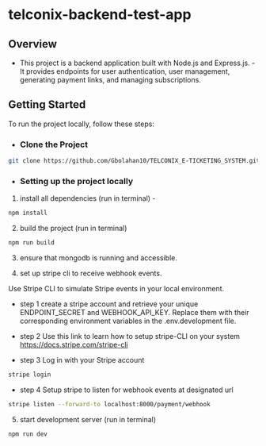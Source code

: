 # telconix-backend-test-app

## Overview
- This project is a backend application built with Node.js and Express.js. - It provides endpoints for user authentication, user management, generating payment links, and managing subscriptions.

## Getting Started
To run the project locally, follow these steps:

- ### Clone the Project
```bash
git clone https://github.com/Gbolahan10/TELCONIX_E-TICKETING_SYSTEM.git
```
- ### Setting up the project locally
1. install all dependencies (run in terminal) - 
```bash
npm install
```

2. build the project (run in terminal) 
```bash
npm run build
```

3. ensure that mongodb is running and accessible.

4. set up stripe cli to receive webhook events.

Use Stripe CLI to simulate Stripe events in your local environment.
 
 - step 1
 create a stripe account and retrieve your unique ENDPOINT_SECRET and WEBHOOK_API_KEY. Replace them with their corresponding environment variables in the .env.development file.
 
- step 2
Use this link to learn how to setup stripe-CLI on your system
https://docs.stripe.com/stripe-cli

- step 3
Log in with your Stripe account
```bash
stripe login
```

- step 4
Setup stripe to listen for webhook events at designated url
```bash
stripe listen --forward-to localhost:8000/payment/webhook
```

5. start development server (run in terminal)
```bash
npm run dev
```
